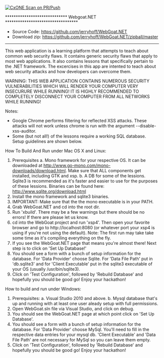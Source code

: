 [![CxONE Scan on PR/Push](https://github.com/ksalman-Cx-org-NA-kelsey-na/Webgoat.NET-base/actions/workflows/CxONE_Scan_on_PR_or_Push.yaml/badge.svg)](https://github.com/ksalman-Cx-org-NA-kelsey-na/Webgoat.NET-base/actions/workflows/CxONE_Scan_on_PR_or_Push.yaml)

***************************** Webgoat.NET **********************************
* Source Code: https://github.com/jerryhoff/WebGoat.NET
* Download zip: https://github.com/jerryhoff/WebGoat.NET/zipball/master
****************************************************************************

This web application is a learning platform that attempts to teach about
common web security flaws. It contains generic security flaws that apply to
most web applications. It also contains lessons that specifically pertain to
the .NET framework. The excercises in this app are intented to teach about 
web security attacks and how developers can overcome them.

WARNING: THIS WEB APPLICATION CONTAINS NUMEROUS SECURITY VULNERABILITIES 
WHICH WILL RENDER YOUR COMPUTER VERY INSECURURE WHILE RUNNING! IT IS HIGHLY
RECOMMENDED TO COMPLETELY DISCONNECT YOUR COMPUTER FROM ALL NETWORKS WHILE
RUNNING!

Notes:
 - Google Chrome performs filtering for reflected XSS attacks. These attacks
   will not work unless chrome is run with the argument 
   --disable-xss-auditor. 
- Some (but not all!) of the lessons require a working SQL database. Setup
  guidelines are shown below.

How To Build And Run under Mac OS X and Linux:
  1. Prerequisites
     a. Mono framework for your respective OS. It can be downloaded at
        http://www.go-mono.com/mono-downloads/download.html. Make sure
        that ALL components get installed, including GTK and xsp.
     b. A DB for some of the lessions. Sqlite3 is recommended as it's
        faster and easier to use for the purposes of these lessions.
        Binaries can be found here: http://www.sqlite.org/download.html
  2. Install the mono framework and sqlite3 binaries.
  3. IMPORTANT: Make sure that the the mono executable is in your PATH.
  4. Grab WebGoat.NET and cd into the root dir.
  5. Run 'xbuild'. There may be a few warnings but there should be no 
     errors! If there are please let us know.
  6. cd into the WebGoat project and run 'xsp4'. Then open your favorite
     browser and go to http://localhost:8080 (or whatever port your
     xsp4 is using if you're not using the default). Note: The first run
     may take take some time as it's compiling everything on the fly.
  7. If you see the WebGoat.NET page that means you're almost there! Next
     step is to click on 'Set Up Database!'
  8. You should see a form with a bunch of setup information for the
     database. For 'Data Provider' choose Sqlite. For 'Data File Path' put
     in 'db.sqlite3' and for 'Client Executable' put in the sqlite3
     executable of your OS (usually /usr/bin/sqlite3).
  9. Click on 'Test Configuration', followed by 'Rebuild Database' and
     hopefully you should be good go! Enjoy your hackathon!

How to build and run under Windows:
  1. Prerequisites:
     a. Visual Studio 2010 and above.
     b. Mysql database that's up and running with at least one user
        aleady setup with full permissions.
  2. Open WebGoat.sln file via Visual Studio, and click on debug.
  3. You should see the WebGoat.NET page at which point click on
     'Set Up Database'.
  3. You should see a form with a bunch of setup information for the
     database. For 'Data Provider' choose MySql. You'll need to fill in
     the respective data entries for your mysql db. 'Client Executable'
     and 'Data File Path' are not necessary for MySql so you can leave
     them empty.
  4. Click on 'Test Configuration', followed by 'Rebuild Database' and
     hopefully you should be good go! Enjoy your hackathon!

